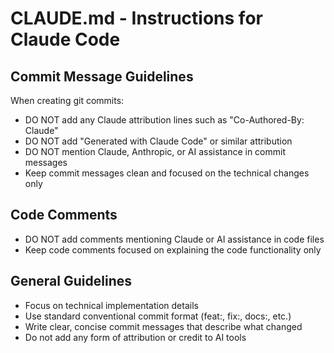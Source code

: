 # CLAUDE.md - Instructions for Claude Code

## Commit Message Guidelines

When creating git commits:
- DO NOT add any Claude attribution lines such as "Co-Authored-By: Claude" 
- DO NOT add "Generated with Claude Code" or similar attribution
- DO NOT mention Claude, Anthropic, or AI assistance in commit messages
- Keep commit messages clean and focused on the technical changes only

## Code Comments

- DO NOT add comments mentioning Claude or AI assistance in code files
- Keep code comments focused on explaining the code functionality only

## General Guidelines

- Focus on technical implementation details
- Use standard conventional commit format (feat:, fix:, docs:, etc.)
- Write clear, concise commit messages that describe what changed
- Do not add any form of attribution or credit to AI tools